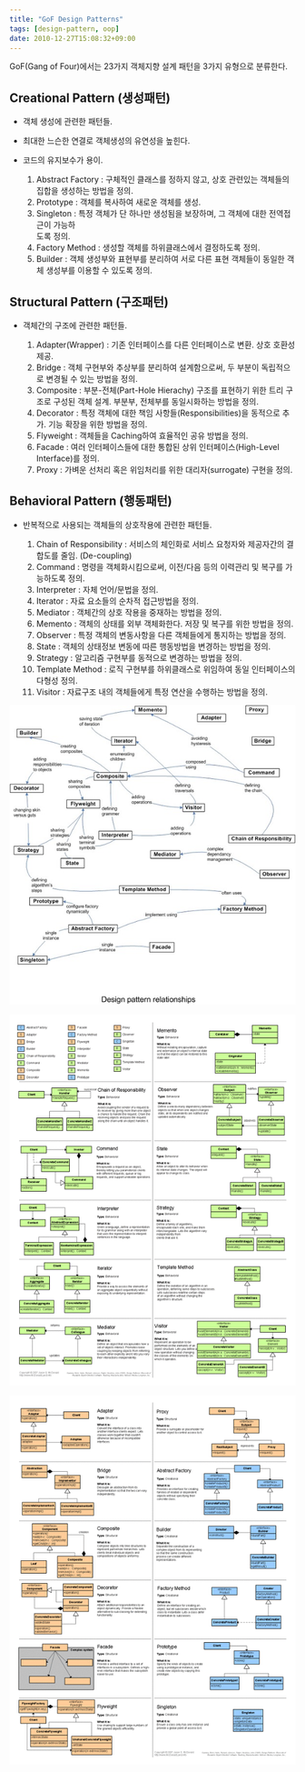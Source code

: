 ```yaml
---
title: "GoF Design Patterns"
tags: [design-pattern, oop]
date: 2010-12-27T15:08:32+09:00
---
```


GoF(Gang of Four)에서는 23가지 객체지향 설계 패턴을 3가지 유형으로 분류한다.

## Creational Pattern (생성패턴)
- 객체 생성에 관련한 패턴들.  
- 최대한 느슨한 연결로 객체생성의 유연성을 높힌다.  
- 코드의 유지보수가 용이.  
  
  1) Abstract Factory : 구체적인 클래스를 정하지 않고, 상호 관련있는 객체들의 집합을 생성하는 방법을 정의.  
  2) Prototype : 객체를 복사하여 새로운 객체를 생성.  
  3) Singleton : 특정 객체가 단 하나만 생성됨을 보장하며, 그 객체에 대한 전역접근이 가능하  
도록 정의.  
  4) Factory Method : 생성할 객체를 하위클래스에서 결정하도록 정의.  
  5) Builder : 객체 생성부와 표현부를 분리하여 서로 다른 표현 객체들이 동일한 객체 생성부를 이용할 수 있도록 정의.  
  

## Structural Pattern (구조패턴)
- 객체간의 구조에 관련한 패턴들.  
  
  1) Adapter(Wrapper) : 기존 인터페이스를 다른 인터페이스로 변환. 상호 호환성 제공.  
  2) Bridge : 객체 구현부와 추상부를 분리하여 설계함으로써, 두 부분이 독립적으로 변경될 수 있는 방법을 정의.  
  3) Composite : 부분-전체(Part-Hole Hierachy) 구조를 표현하기 위한 트리 구조로 구성된 객체 설계. 부분부, 전체부를 동일시화하는 방법을 정의.  
  4) Decorator : 특정 객체에 대한 책임 사항들(Responsibilities)을 동적으로 추가. 기능 확장을 위한 방법을 정의.  
  5) Flyweight : 객체들을 Caching하여 효율적인 공유 방법을 정의.  
  6) Facade : 여러 인터페이스들에 대한 통합된 상위 인터페이스(High-Level Interface)를 정의.  
  7) Proxy : 가벼운 선처리 혹은 위임처리를 위한 대리자(surrogate) 구현을 정의.  
  

## Behavioral Pattern (행동패턴)
- 반복적으로 사용되는 객체들의 상호작용에 관련한 패턴들.  
  
  1) Chain of Responsibility : 서비스의 체인화로 서비스 요청자와 제공자간의 결합도를 줄임. (De-coupling)  
  2) Command : 명령을 객체화시킴으로써, 이전/다음 등의 이력관리 및 복구를 가능하도록 정의.  
  3) Interpreter : 자체 언어/문법을 정의.  
  4) Iterator : 자료 요소들의 순차적 접근방법을 정의.  
  5) Mediator : 객체간의 상호 작용을 중재하는 방법을 정의.  
  6) Memento : 객체의 상태를 외부 객체화한다. 저장 및 복구를 위한 방법을 정의.  
  7) Observer : 특정 객체의 변동사항을 다른 객체들에게 통지하는 방법을 정의.  
  8) State : 객체의 상태정보 변동에 따른 행동방법을 변경하는 방법을 정의.  
  9) Strategy : 알고리즘 구현부를 동적으로 변경하는 방법을 정의.  
  10) Template Method : 로직 구현부를 하위클래스로 위임하여 동일 인터페이스의 다형성 정의.  
  11) Visitor : 자료구조 내의 객체들에게 특정 연산을 수행하는 방법을 정의.  
  

![Design Pattern Relationship](../assets/image/design-pattern-relationship.jpg)
 

![Design Pattern Reference 1](../assets/image/design-pattern-reference-1.gif)


![Design Pattern Reference 2](../assets/image/design-pattern-reference-2.gif)


